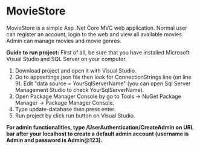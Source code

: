 # MovieStore
MovieStore is a simple Asp .Net Core MVC web application. Normal user can register an account, login to the web and view all available movies. Admin can manage movies and movie genres.

**Guide to run project:**
First of all, be sure that you have installed Microsoft Visual Studio and SQL Server on your computer.

1. Download project and open it with Visual Studio.
2. Go to appsettings.json file then look for ConnectionStrings line (on line 9). Edit "data source = YourSqlServerName" (you can open Sql Server Management Studio to check YourSqlServerName).
3. Open Package Manager Console by go to Tools -> NuGet Package Manager -> Package Manager Console.
4. Type update-database then press enter.
5. Run project by click run button on Visual Studio.

**For admin functionalities, type /UserAuthentication/CreateAdmin on URL bar after your localhost to create a default admin account (username is Admin and password is Admin@123).**
